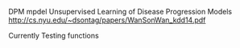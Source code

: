 DPM mpdel
Unsupervised Learning of Disease Progression Models
http://cs.nyu.edu/~dsontag/papers/WanSonWan_kdd14.pdf

Currently Testing functions
